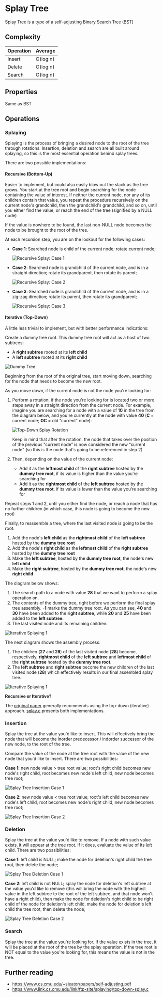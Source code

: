 # Splay Tree

Splay Tree is a type of a self-adjusting Binary Search Tree (BST)

## Complexity

| Operation | Average  |
| --------- | -------- |
| Insert    | O(log n) |
| Delete    | O(log n) |
| Search    | O(log n) |

## Properties

Same as BST

## Operations

### Splaying

Splaying is the process of bringing a desired node to the root of the tree through rotations. Insertion, deletion and search are all built around splaying, so this is the most essential operation behind splay trees.

There are two possible implementations:

#### Recursive (Bottom-Up)

Easier to implement, but could also easily blow out the stack as the tree grows. You start at the tree root and begin searching for the node containing the value of interest. If neither the current node, nor any of its children contain that value, you repeat the procedure recursively on the current node's grandchild, then the grandchild's grandchild, and so on, until you either find the value, or reach the end of the tree (signified by a NULL node)

If the value is nowhere to be found, the last non-NULL node becomes the node to be brought to the root of the tree.

At each recursion step, you are on the lookout for the following cases:

* **Case 1**: Searched node is child of the current node; rotate current node;

    ![Recursive Splay: Case 1](https://raw.githubusercontent.com/mbezhanov/c-data-structures-and-algorithms/master/trees/splay/images/splay-recursive-01.png)

* **Case 2**: Searched node is grandchild of the current node, and is in a straight direction; rotate its grandparent, then rotate its parent;

    ![Recursive Splay: Case 2](https://raw.githubusercontent.com/mbezhanov/c-data-structures-and-algorithms/master/trees/splay/images/splay-recursive-02.png)

* **Case 3**: Searched node is grandchild of the current node, and is in a zig-zag direction; rotate its parent, then rotate its grandparent;

    ![Recursive Splay: Case 3](https://raw.githubusercontent.com/mbezhanov/c-data-structures-and-algorithms/master/trees/splay/images/splay-recursive-03.png)

#### Iterative (Top-Down)

A little less trivial to implement, but with better performance indications:

Create a dummy tree root. This dummy tree root will act as a host of two subtrees:
- A **right subtree** rooted at its **left child**
- A **left subtree** rooted at its **right child**

![Dummy Tree](https://raw.githubusercontent.com/mbezhanov/c-data-structures-and-algorithms/master/trees/splay/images/splay-iterative-01.png)

Beginning from the root of the original tree, start moving down, searching for the node that needs to become the new root.

As you move down, if the current node is not the node you're looking for:

1. Perform a rotation, if the node you're looking for is located two or more steps away in a straight direction from the current node. For example, imagine you are searching for a node with a value of **10** in the tree from the diagram below, and you're currently at the node with value **40** (**C** = current node; **OC** = old "current" node):

    ![Top-Down Splay Rotation](https://raw.githubusercontent.com/mbezhanov/c-data-structures-and-algorithms/master/trees/splay/images/splay-iterative-02.png)

    Keep in mind that after the rotation, the node that takes over the position of the previous "current node" is now considered the new "current node" (so this is the node that's going to be referenced in step 2)

2. Then, depending on the value of the current node:
    - Add it as the **leftmost child** of the **right subtree** hosted by the **dummy tree root**, if its value is higher than the value you're searching for
    - Add it as the **rightmost child** of the **left subtree** hosted by the **dummy tree root**, if its value is lower than the value you're searching for

Repeat steps 1 and 2, until you either find the node, or reach a node that has no further children (in which case, this node is going to become the new root)

Finally, to reassemble a tree, where the last visited node is going to be the root:

1. Add the node's **left child** as the **rightmost child** of the **left subtree** hosted by the **dummy tree root**
2. Add the node's **right child** as the **leftmost child** of the **right subtree** hosted by the **dummy tree root**
3. Make the **left subtree**, hosted by the **dummy tree root**, the node's new **left child**
4. Make the **right subtree**, hosted by the **dummy tree root**, the node's new **right child**

The diagram below shows:

1. The search path to a node with value **28** that we want to perform a splay operation on.
2. The contents of the dummy tree, right before we perform the final splay tree assembly. **-1** marks the dummy tree root. As you can see, **40** and **30** have been added to the **right subtree**, while **20** and **25** have been added to the **left subtree**.
3. The last visited node and its remaining children.

![Iterative Splaying 1](https://raw.githubusercontent.com/mbezhanov/c-data-structures-and-algorithms/master/trees/splay/images/splay-iterative-03.png)

The next diagram shows the assembly process:

1. The children (**27** and **29**) of the last visited node (**28**) become, respectively, **rightmost child** of the **left subtree** and **leftmost child** of the **right subtree** hosted by the **dummy tree root**.
2. The **left subtree** and **right subtree** become the new children of the last visited node (**28**) which effectively results in our final assembled splay tree.

![Iterative Splaying 1](https://raw.githubusercontent.com/mbezhanov/c-data-structures-and-algorithms/master/trees/splay/images/splay-iterative-04.png)

**Recursive or Iterative?**

The [original paper](https://www.cs.cmu.edu/~sleator/papers/self-adjusting.pdf) generally recommends using the top-down (iterative) approach. [splay.c](https://github.com/mbezhanov/c-data-structures-and-algorithms/blob/master/trees/splay/splay.c) presents both implementations.

### Insertion

Splay the tree at the value you'd like to insert. This will effectively bring the node that will become the inorder predecessor / indorder successor of the new node, to the root of the tree.

Compare the value of the node at the tree root with the value of the new node that you'd like to insert. There are two possibilities:

**Case 1**: new node value > tree root value; root's right child becomes new node's right child, root becomes new node's left child, new node becomes tree root;

![Splay Tree Insertion Case 1](https://raw.githubusercontent.com/mbezhanov/c-data-structures-and-algorithms/master/trees/splay/images/splay-insert-01.png)

**Case 2**: new node value < tree root value; root's left child becomes new node's left child, root becomes new node's right child, new node becomes tree root;

![Splay Tree Insertion Case 2](https://raw.githubusercontent.com/mbezhanov/c-data-structures-and-algorithms/master/trees/splay/images/splay-insert-02.png)

### Deletion

Splay the tree at the value you'd like to remove. If a node with such value exists, it will appear at the tree root. If it does, evaluate the value of its left child. There are two possibilities:

**Case 1**: left child is NULL; make the node for deletion's right child the tree root, then delete the node;

![Splay Tree Deletion Case 1](https://raw.githubusercontent.com/mbezhanov/c-data-structures-and-algorithms/master/trees/splay/images/splay-delete-01.png)

**Case 2**: left child is not NULL; splay the node for deletion's left subtree at the value you'd like to remove (this will bring the node with the highest value in the left subtree to the root of the left subtree, and that node won't have a right child), then make the node for deletion's right child to be right child of the node for deletion's left child, make the node for deletion's left child the tree root, then delete the node;

![Splay Tree Deletion Case 2](https://raw.githubusercontent.com/mbezhanov/c-data-structures-and-algorithms/master/trees/splay/images/splay-delete-02.png)

### Search

Splay the tree at the value you're looking for. If the value exists in the tree, it will be placed at the root of the tree by the splay operation. If the tree root is NOT equal to the value you're looking for, this means the value is not in the tree.

## Further reading

* https://www.cs.cmu.edu/~sleator/papers/self-adjusting.pdf
* https://www.link.cs.cmu.edu/link/ftp-site/splaying/top-down-splay.c
